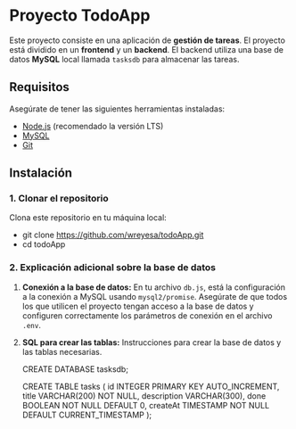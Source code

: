 # Proyecto TodoApp

Este proyecto consiste en una aplicación de **gestión de tareas**. El proyecto está dividido en un **frontend** y un **backend**. El backend utiliza una base de datos **MySQL** local llamada `tasksdb` para almacenar las tareas.

## Requisitos

Asegúrate de tener las siguientes herramientas instaladas:

- [Node.js](https://nodejs.org) (recomendado la versión LTS)
- [MySQL](https://dev.mysql.com/downloads/installer/)
- [Git](https://git-scm.com/)

## Instalación

### 1. Clonar el repositorio

Clona este repositorio en tu máquina local:
- git clone https://github.com/wreyesa/todoApp.git
- cd todoApp


### 2. **Explicación adicional sobre la base de datos**

1. **Conexión a la base de datos:**
   En tu archivo `db.js`, está la configuración a la conexión a MySQL usando `mysql2/promise`. Asegúrate de que todos los que utilicen el proyecto tengan acceso a la base de datos y configuren correctamente los parámetros de conexión en el archivo `.env`.

2. **SQL para crear las tablas:**
   Instrucciones para crear la base de datos y las tablas necesarias.

   CREATE DATABASE tasksdb;

   CREATE TABLE tasks (
	id INTEGER PRIMARY KEY AUTO_INCREMENT,
    title VARCHAR(200) NOT NULL,
    description VARCHAR(300),
    done BOOLEAN NOT NULL DEFAULT 0,
    createAt TIMESTAMP NOT NULL DEFAULT CURRENT_TIMESTAMP
);


